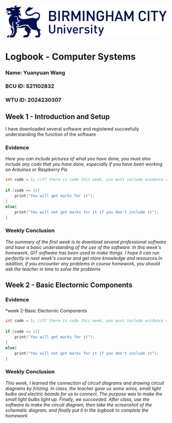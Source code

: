![Birmingham City University Logo!](/assets/bculogo.png "BCU Logo")


# Logbook - Computer Systems  
  
### Name: Yuanyuan Wang 
### BCU ID: S21102832
### WTU ID: 2024230307  
  
## Week 1 - Introduction and Setup  
I have downloaded several software and registered succeefully
understanding the function of the software


### Evidence 
*Here you can include pictures of what you have done, you must also include any code that you have done, especially if you have been working on Arduinos or Raspberry Pis*

```c 
int code = 1; //If there is code this week, you must include evidence of it. 

if (code == 1){ 
    print("You will get marks for it");
}
else{
    print("You will not get marks for it if you don't include it");
}
```
### Weekly Conclusion 
*The summary of the first week is to download several professional software and have a basic understanding of the use of the software. In this week's homework, GIT software has been used to make things. I hope it can run perfectly in next week's course and get more knowledge and resources.In addition, if you encounter any problems in course homework, you should ask the teacher in time to solve the problems*

## Week 2 - Basic Electornic Components 



### Evidence 
*week 2-Basic Electornic Components

```c 
int code = 1; //If there is code this week, you must include evidence of it. 

if (code == 1){ 
    print("You will get marks for it");
}
else{
    print("You will not get marks for it if you don't include it");
}
```
### Weekly Conclusion 
*This week, I learned the connection of circuit diagrams and drawing circuit diagrams by fritzing. In class, the teacher gave us some wires, small light bulbs and electric boards for us to connect. The purpose was to make the small light bulbs light up. Finally, we succeeded. After class, use the software to make the circuit diagram, then take the screenshot of the schematic diagram, and finally put it in the logbook to complete the homework*
